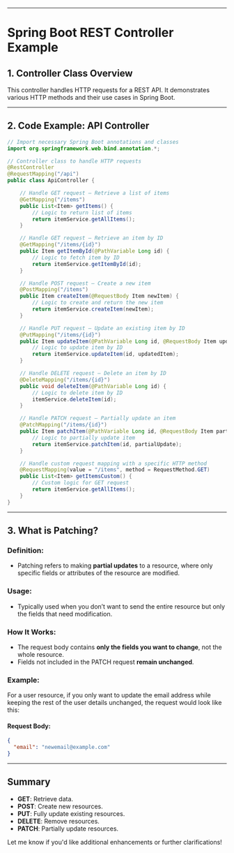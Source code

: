 
---
# Spring Boot REST Controller Example

## 1. Controller Class Overview

This controller handles HTTP requests for a REST API. It demonstrates various HTTP methods and their use cases in Spring Boot.

---

## 2. Code Example: API Controller

```java
// Import necessary Spring Boot annotations and classes
import org.springframework.web.bind.annotation.*;

// Controller class to handle HTTP requests
@RestController
@RequestMapping("/api")
public class ApiController {

    // Handle GET request – Retrieve a list of items
    @GetMapping("/items")
    public List<Item> getItems() {
        // Logic to return list of items
        return itemService.getAllItems();
    }

    // Handle GET request – Retrieve an item by ID
    @GetMapping("/items/{id}")
    public Item getItemById(@PathVariable Long id) {
        // Logic to fetch item by ID
        return itemService.getItemById(id);
    }

    // Handle POST request – Create a new item
    @PostMapping("/items")
    public Item createItem(@RequestBody Item newItem) {
        // Logic to create and return the new item
        return itemService.createItem(newItem);
    }

    // Handle PUT request – Update an existing item by ID
    @PutMapping("/items/{id}")
    public Item updateItem(@PathVariable Long id, @RequestBody Item updatedItem) {
        // Logic to update item by ID
        return itemService.updateItem(id, updatedItem);
    }

    // Handle DELETE request – Delete an item by ID
    @DeleteMapping("/items/{id}")
    public void deleteItem(@PathVariable Long id) {
        // Logic to delete item by ID
        itemService.deleteItem(id);
    }

    // Handle PATCH request – Partially update an item
    @PatchMapping("/items/{id}")
    public Item patchItem(@PathVariable Long id, @RequestBody Item partialUpdate) {
        // Logic to partially update item
        return itemService.patchItem(id, partialUpdate);
    }

    // Handle custom request mapping with a specific HTTP method
    @RequestMapping(value = "/items", method = RequestMethod.GET)
    public List<Item> getItemsCustom() {
        // Custom logic for GET request
        return itemService.getAllItems();
    }
}
```

---

## 3. What is Patching?

### **Definition**:

- Patching refers to making **partial updates** to a resource, where only specific fields or attributes of the resource are modified.

### **Usage**:

- Typically used when you don’t want to send the entire resource but only the fields that need modification.

### **How It Works**:

- The request body contains **only the fields you want to change**, not the whole resource.
- Fields not included in the PATCH request **remain unchanged**.

### **Example**:

For a user resource, if you only want to update the email address while keeping the rest of the user details unchanged, the request would look like this:

#### Request Body:

```json
{
  "email": "newemail@example.com"
}
```

---

## Summary

- **GET**: Retrieve data.
- **POST**: Create new resources.
- **PUT**: Fully update existing resources.
- **DELETE**: Remove resources.
- **PATCH**: Partially update resources.

Let me know if you'd like additional enhancements or further clarifications!